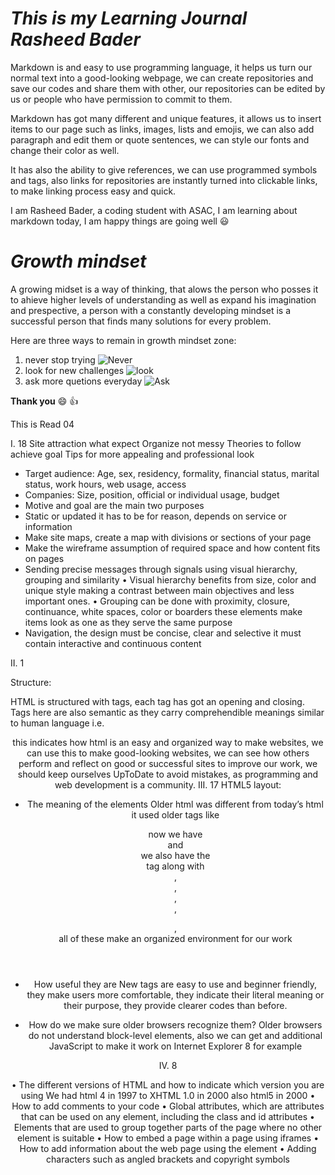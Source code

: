 # *This is my Learning Journal Rasheed Bader*

Markdown is and easy to use programming language, it helps us turn our normal text into a good-looking webpage, we can create repositories and save our codes and share them with other, our repositories can be edited by us or people who have permission to commit to them.

Markdown has got many different and unique features, it allows us to insert items to our page such as links, images, lists and emojis, we can also add paragraph and edit them or quote sentences, we can style our fonts and change their color as well.

It has also the ability to give references, we can use programmed symbols and tags, also links for repositories are instantly turned into clickable links, to make linking process easy and quick.

I am Rasheed Bader, a coding student with ASAC, I am learning about markdown today, I am happy things are going well :smiley:
# ***Growth mindset***
A growing midset is a way of thinking, that alows the person who posses it to ahieve higher levels of understanding as well as expand his imagination and prespective, a person with a constantly developing mindset is a successful person that finds many solutions for every problem.

Here are three ways to remain in growth mindset zone:

1. never stop trying ![Never](https://p0.pikrepo.com/preview/780/625/person-climbing-on-mountain.jpg)
2. look for new challenges ![look](https://i1.pickpik.com/photos/343/867/614/man-boy-blue-holding-thumb.jpg)
3. ask more quetions everyday ![Ask](https://i0.hippopx.com/photos/283/600/880/doubt-portrait-doubts-notion-preview.jpg)

**Thank you** :smile: :+1:

This is Read 04 

I.	18
Site attraction what expect
Organize not messy
Theories to follow achieve goal 
Tips for more appealing and professional look
-	Target audience:
Age, sex, residency, formality, financial status, marital status, work hours, web usage, access 
-	Companies:
Size, position, official or individual usage, budget
-	Motive and goal are the main two purposes 
-	Static or updated it has to be for reason, depends on service or information
-	Make site maps, create a map with divisions or sections of your page
-	Make the wireframe assumption of required space and how content fits on pages
-	Sending precise messages through signals using visual hierarchy, grouping and similarity
•	Visual hierarchy benefits from size, color and unique style making a contrast between main objectives and less important ones.
•	Grouping can be done with proximity, closure, continuance, white spaces, color or boarders these elements make items look as one as they serve the same purpose  
-	Navigation, the design must be concise, clear and selective it must contain interactive and continuous content

II.	1

Structure:

HTML is structured with tags, each tag has got an opening and closing. Tags here are also semantic as they carry comprehendible meanings similar to human language i.e. <header> <body> <footer> this indicates how html is an easy and organized way to make websites, we can use this to make good-looking websites, we can see how others perform and reflect on good or successful sites to improve our work, we should keep ourselves UpToDate to avoid mistakes, as programming and web development is a community.
III.	17
HTML5 layout:

-	The meaning of the elements
Older html was different from today’s html it used older tags like <div> now we have <header> and <footer> we also have the <nav> tag along with <article>, <aside>, <section>, <hgroup>, <figure>, <figcaption> all of these make an organized environment for our work
 
-	How useful they are
New tags are easy to use and beginner friendly, they make users more comfortable, they indicate their literal meaning or their purpose, they provide clearer codes than before.

-	How do we make sure older browsers recognize them?
Older browsers do not understand block-level elements, also we can get and additional JavaScript to make it work on Internet Explorer 8 for example   



IV.	8

•	The different versions of HTML and how to indicate which version you are using
We had html 4 in 1997 to XHTML 1.0 in 2000 also html5 in 2000
•	How to add comments to your code 
•	Global attributes, which are attributes that can be used on any element, including the class and id attributes
•	Elements that are used to group together parts of the page where no other element is suitable
•	How to embed a page within a page using iframes 
•	How to add information about the web page using the <meta> element
•	Adding characters such as angled brackets and copyright symbols






